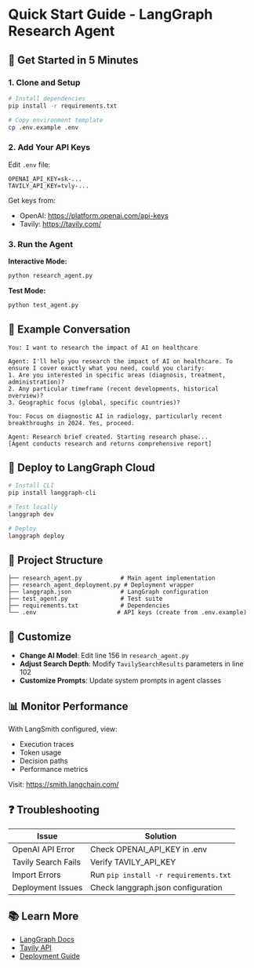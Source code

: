 # Quick Start Guide - LangGraph Research Agent

## 🚀 Get Started in 5 Minutes

### 1. Clone and Setup
```bash
# Install dependencies
pip install -r requirements.txt

# Copy environment template
cp .env.example .env
```

### 2. Add Your API Keys
Edit `.env` file:
```
OPENAI_API_KEY=sk-...
TAVILY_API_KEY=tvly-...
```

Get keys from:
- OpenAI: https://platform.openai.com/api-keys
- Tavily: https://tavily.com/

### 3. Run the Agent

**Interactive Mode:**
```bash
python research_agent.py
```

**Test Mode:**
```bash
python test_agent.py
```

## 💬 Example Conversation

```
You: I want to research the impact of AI on healthcare

Agent: I'll help you research the impact of AI on healthcare. To ensure I cover exactly what you need, could you clarify:
1. Are you interested in specific areas (diagnosis, treatment, administration)?
2. Any particular timeframe (recent developments, historical overview)?
3. Geographic focus (global, specific countries)?

You: Focus on diagnostic AI in radiology, particularly recent breakthroughs in 2024. Yes, proceed.

Agent: Research brief created. Starting research phase...
[Agent conducts research and returns comprehensive report]
```

## 🚢 Deploy to LangGraph Cloud

```bash
# Install CLI
pip install langgraph-cli

# Test locally
langgraph dev

# Deploy
langgraph deploy
```

## 📁 Project Structure

```
├── research_agent.py           # Main agent implementation
├── research_agent_deployment.py # Deployment wrapper
├── langgraph.json              # LangGraph configuration
├── test_agent.py               # Test suite
├── requirements.txt            # Dependencies
└── .env                       # API keys (create from .env.example)
```

## 🔧 Customize

- **Change AI Model**: Edit line 156 in `research_agent.py`
- **Adjust Search Depth**: Modify `TavilySearchResults` parameters in line 102
- **Customize Prompts**: Update system prompts in agent classes

## 📊 Monitor Performance

With LangSmith configured, view:
- Execution traces
- Token usage
- Decision paths
- Performance metrics

Visit: https://smith.langchain.com/

## ❓ Troubleshooting

| Issue | Solution |
|-------|----------|
| OpenAI API Error | Check OPENAI_API_KEY in .env |
| Tavily Search Fails | Verify TAVILY_API_KEY |
| Import Errors | Run `pip install -r requirements.txt` |
| Deployment Issues | Check langgraph.json configuration |

## 📚 Learn More

- [LangGraph Docs](https://langchain-ai.github.io/langgraph/)
- [Tavily API](https://docs.tavily.com/)
- [Deployment Guide](./DEPLOYMENT.md)